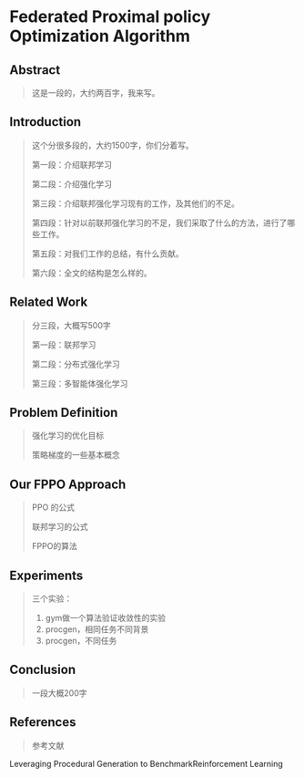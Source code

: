 # Federated Proximal policy Optimization Algorithm

## Abstract

> 这是一段的，大约两百字，我来写。

## Introduction

> 这个分很多段的，大约1500字，你们分着写。
>
> 第一段：介绍联邦学习
>
> 第二段：介绍强化学习
>
> 第三段：介绍联邦强化学习现有的工作，及其他们的不足。
>
> 第四段：针对以前联邦强化学习的不足，我们采取了什么的方法，进行了哪些工作。
>
> 第五段：对我们工作的总结，有什么贡献。
>
> 第六段：全文的结构是怎么样的。

## Related Work

> 分三段，大概写500字
>
> 第一段：联邦学习
>
> 第二段：分布式强化学习
>
> 第三段：多智能体强化学习

## Problem Definition

> 强化学习的优化目标
>
> 策略梯度的一些基本概念

## Our FPPO Approach

> PPO 的公式
>
> 联邦学习的公式
>
> FPPO的算法

## Experiments

> 三个实验：
>
> 1. gym做一个算法验证收敛性的实验
> 2. procgen，相同任务不同背景
> 3. procgen，不同任务

## Conclusion

> 一段大概200字

## References

> 参考文献

Leveraging Procedural Generation to BenchmarkReinforcement Learning
